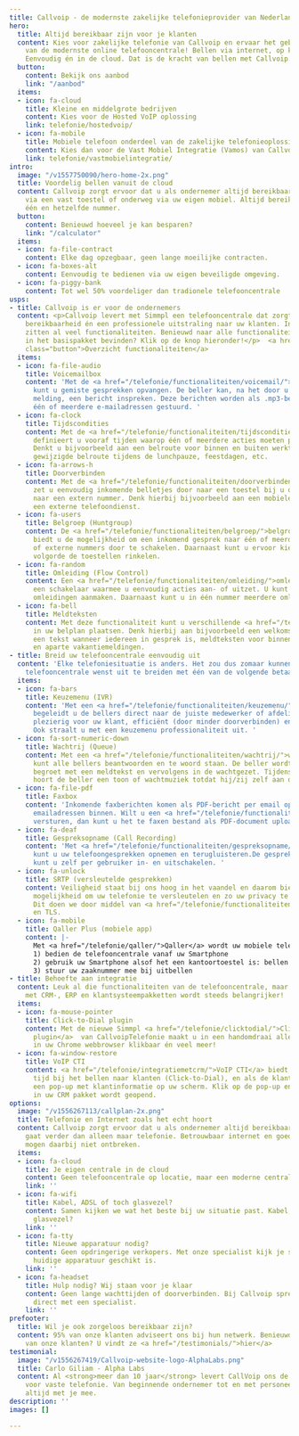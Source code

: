 ```yaml
---
title: Callvoip - de modernste zakelijke telefonieprovider van Nederland
hero:
  title: Altijd bereikbaar zijn voor je klanten
  content: Kies voor zakelijke telefonie van Callvoip en ervaar het gebruiksgemak
    van de modernste online telefooncentrale! Bellen via internet, op kantoor en onderweg.
    Eenvoudig én in de cloud. Dat is de kracht van bellen met Callvoip.
  button:
    content: Bekijk ons aanbod
    link: "/aanbod"
  items:
  - icon: fa-cloud
    title: Kleine en middelgrote bedrijven
    content: Kies voor de Hosted VoIP oplossing
    link: telefonie/hostedvoip/
  - icon: fa-mobile
    title: Mobiele telefoon onderdeel van de zakelijke telefonieoplossing?
    content: Kies dan voor de Vast Mobiel Integratie (Vamos) van Callvoip!
    link: telefonie/vastmobielintegratie/
intro:
  image: "/v1557750090/hero-home-2x.png"
  title: Voordelig bellen vanuit de cloud
  content: Callvoip zorgt ervoor dat u als ondernemer altijd bereikbaar bent. Op kantoor
    via een vast toestel of onderweg via uw eigen mobiel. Altijd bereikbaar zijn op
    één en hetzelfde nummer.
  button:
    content: Benieuwd hoeveel je kan besparen?
    link: "/calculator"
  items:
  - icon: fa-file-contract
    content: Elke dag opzegbaar, geen lange moeilijke contracten.
  - icon: fa-boxes-alt
    content: Eenvoudig te bedienen via uw eigen beveiligde omgeving.
  - icon: fa-piggy-bank
    content: Tot wel 50% voordeliger dan tradionele telefooncentrale
usps:
- title: Callvoip is er voor de ondernemers
  content: <p>Callvoip levert met Simmpl een telefooncentrale dat zorgt voor optimale
    bereikbaarheid én een professionele uitstraling naar uw klanten. In het basispakket
    zitten al veel functionaliteiten. Benieuwd naar alle functionaliteiten die zich
    in het basispakket bevinden? Klik op de knop hieronder!</p>  <a href="/telefonie/functionaliteiten/"
    class="button">Overzicht functionaliteiten</a>
  items:
  - icon: fa-file-audio
    title: Voicemailbox
    content: 'Met de <a href="/telefonie/functionaliteiten/voicemail/">voicemailbox</a>
      kunt u gemiste gesprekken opvangen. De beller kan, na het door u ingestelde
      melding, een bericht inspreken. Deze berichten worden als .mp3-bestand naar
      één of meerdere e-mailadressen gestuurd. '
  - icon: fa-clock
    title: Tijdscondities
    content: Met de <a href="/telefonie/functionaliteiten/tijdsconditie/">tijdsconditie-app</a>
      definieert u vooraf tijden waarop één of meerdere acties moeten plaatsvinden.
      Denkt u bijvoorbeeld aan een belroute voor binnen en buiten werktijd of een
      gewijzigde belroute tijdens de lunchpauze, feestdagen, etc.
  - icon: fa-arrows-h
    title: Doorverbinden
    content: Met de <a href="/telefonie/functionaliteiten/doorverbinden/">doorverbinden-app</a>
      zet u eenvoudig inkomende belletjes door naar een toestel bij u op kantoor of
      naar een extern nummer. Denk hierbij bijvoorbeeld aan een mobiele telefoon of
      een externe telefoondienst.
  - icon: fa-users
    title: Belgroep (Huntgroup)
    content: De <a href="/telefonie/functionaliteiten/belgroep/">belgroep-app</a>
      biedt u de mogelijkheid om een inkomend gesprek naar één of meerdere interne
      of externe nummers door te schakelen. Daarnaast kunt u ervoor kiezen in welke
      volgorde de toestellen rinkelen.
  - icon: fa-random
    title: Omleiding (Flow Control)
    content: Een <a href="/telefonie/functionaliteiten/omleiding/">omleiding</a> is
      een schakelaar waarmee u eenvoudig acties aan- of uitzet. U kunt voor elk nummer
      omleidingen aanmaken. Daarnaast kunt u in één nummer meerdere omleidingen plaatsen.
  - icon: fa-bell
    title: Meldteksten
    content: Met deze functionaliteit kunt u verschillende <a href="/telefonie/functionaliteiten/meldteksten/">meldtekst</a>
      in uw belplan plaatsen. Denk hierbij aan bijvoorbeeld een welkomst-meldtekst,
      een tekst wanneer iedereen in gesprek is, meldteksten voor binnen & buiten werktijd
      en aparte vakantiemeldingen.
- title: Breid uw telefooncentrale eenvoudig uit
  content: 'Elke telefoniesituatie is anders. Het zou dus zomaar kunnen dat u de basis
    telefooncentrale wenst uit te breiden met één van de volgende betaalde functionaliteiten:'
  items:
  - icon: fa-bars
    title: Keuzemenu (IVR)
    content: 'Met een <a href="/telefonie/functionaliteiten/keuzemenu/">keuzemenu</a>
      begeleidt u de bellers direct naar de juiste medewerker of afdeling. Professioneel,
      plezierig voor uw klant, efficiënt (door minder doorverbinden) en kortere gesprekken.
      Ook straalt u met een keuzemenu professionaliteit uit. '
  - icon: fa-sort-numeric-down
    title: Wachtrij (Queue)
    content: Met een <a href="/telefonie/functionaliteiten/wachtrij/">wachtrij</a>
      kunt alle bellers beantwoorden en te woord staan. De beller wordt bijvoorbeeld
      begroet met een meldtekst en vervolgens in de wachtgezet. Tijdens deze wachtperiode
      hoort de beller een toon of wachtmuziek totdat hij/zij zelf aan de beurt is.
  - icon: fa-file-pdf
    title: Faxbox
    content: 'Inkomende faxberichten komen als PDF-bericht per email op één of meer
      emailadressen binnen. Wilt u een <a href="/telefonie/functionaliteiten/fax/">fax</a>
      versturen, dan kunt u het te faxen bestand als PDF-document uploaden op de telefooncentrale. '
  - icon: fa-deaf
    title: Gespreksopname (Call Recording)
    content: 'Met <a href="/telefonie/functionaliteiten/gespreksopname/">gespreksopname</a>
      kunt u uw telefoongesprekken opnemen en terugluisteren.De gespreksopnamefunctie
      kunt u zelf per gebruiker in- en uitschakelen. '
  - icon: fa-unlock
    title: SRTP (versleutelde gesprekken)
    content: Veiligheid staat bij ons hoog in het vaandel en daarom bieden wij de
      mogelijkheid om uw telefonie te versleutelen en zo uw privacy te waarborgen.
      Dit doen we door middel van <a href="/telefonie/functionaliteiten/srtp/">SRTP</a>
      en TLS.
  - icon: fa-mobile
    title: Qaller Plus (mobiele app)
    content: |-
      Met <a href="/telefonie/qaller/">Qaller</a> wordt uw mobiele telefoon onderdeel van de online telefooncentrale:
      1) bedien de telefooncentrale vanaf uw Smartphone
      2) gebruik uw Smartphone alsof het een kantoortoestel is: bellen en gebeld worden.
      3) stuur uw zaaknummer mee bij uitbellen
- title: Behoefte aan integratie
  content: Leuk al die functionaliteiten van de telefooncentrale, maar integratie
    met CRM-, ERP en klantsysteempakketten wordt steeds belangrijker!
  items:
  - icon: fa-mouse-pointer
    title: Click-to-Dial plugin
    content: Met de nieuwe Simmpl <a href="/telefonie/clicktodial/">Click-to-Dial
      plugin</a>  van CallvoipTelefonie maakt u in een handomdraai alle telefoonnummers
      in uw Chrome webbrowser klikbaar én veel meer!
  - icon: fa-window-restore
    title: VoIP CTI
    content: <a href="/telefonie/integratiemetcrm/">VoIP CTI</a> biedt gemak en bespaart
      tijd bij het bellen naar klanten (Click-to-Dial), en als de klant u belt verschijnt
      een pop-up met klantinformatie op uw scherm. Klik op de pop-up en de klantenkaart
      in uw CRM pakket wordt geopend.
options:
  image: "/v1556267113/callplan-2x.png"
  title: Telefonie en Internet zoals het echt hoort
  content: Callvoip zorgt ervoor dat u als ondernemer altijd bereikbaar bent, dat
    gaat verder dan alleen maar telefonie. Betrouwbaar internet en goede apparatuur
    mogen daarbij niet ontbreken.
  items:
  - icon: fa-cloud
    title: Je eigen centrale in de cloud
    content: Geen telefooncentrale op locatie, maar een moderne centrale in de cloud.
    link: ''
  - icon: fa-wifi
    title: Kabel, ADSL of toch glasvezel?
    content: Samen kijken we wat het beste bij uw situatie past. Kabel, ADSL of toch
      glasvezel?
    link: ''
  - icon: fa-tty
    title: Nieuwe apparatuur nodig?
    content: Geen opdringerige verkopers. Met onze specialist kijk je samen of je
      huidige apparatuur geschikt is.
    link: ''
  - icon: fa-headset
    title: Hulp nodig? Wij staan voor je klaar
    content: Geen lange wachttijden of doorverbinden. Bij Callvoip spreek je altijd
      direct met een specialist.
    link: ''
prefooter:
  title: Wil je ook zorgeloos bereikbaar zijn?
  content: 95% van onze klanten adviseert ons bij hun netwerk. Benieuwd naar testimonials
    van onze klanten? U vindt ze <a href="/testimonials/">hier</a>
testimonial:
  image: "/v1556267419/Callvoip-website-logo-AlphaLabs.png"
  title: Carlo Giliam - Alpha Labs
  content: Al <strong>meer dan 10 jaar</strong> levert CallVoip ons de benodigde oplossingen
    voor vaste telefonie. Van beginnende ondernemer tot en met personeel; ze denken
    altijd met je mee.
description: ''
images: []

---
```

